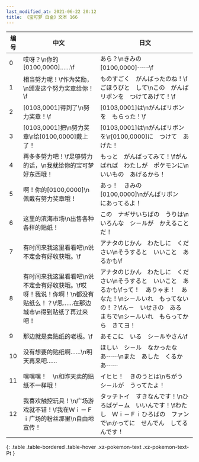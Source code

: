 ```yaml
---
last_modified_at: 2021-06-22 20:12
title: 《宝可梦 白金》文本 166
---
```

| 编号 | 中文 | 日文 |
| ---- | ---- | ---- |
| 0 | 哎呀？\n你的[0100,0000]……\f | あら？\nきみの　[0100,0000]⋯⋯\f |
| 1 | 相当努力呢！\f作为奖励，\n颁发这个努力奖章给你！\f | ものすごく　がんばったのね！\fごほうびと　して\nこの　がんばリボンを　つけてあげて！\f |
| 2 | [0103,0001]得到了\n努力奖章！\f | [0103,0001]は\nがんばリボンを　もらった！\f |
| 3 | [0103,0001]把\n努力奖章\r给[0100,0000]戴上了！ | [0103,0001]は\nがんばリボンを\r[0100,0000]に　つけて　あげた！ |
| 4 | 再多多努力吧！\f足够努力的话，\n我就给你的宝可梦好东西哦！ | もっと　がんばってみて！\fがんばれば　わたしが　ポケモンに\nいいもの　あげるから！ |
| 5 | 啊！你的[0100,0000]\n佩戴有努力奖章哦！ | あっ！　きみの　[0100,0000]\nがんばリボン　にあってるよ！ |
| 6 | 这里的滨海市场\n出售各种各样的贴纸！ | この　ナギサいちばの　うりは\nいろんな　シ－ルが　かえることだ！ |
| 7 | 有时间来我这里看看吧\n说不定会有好收获哦。\f | アナタのじかん　わたしに　ください\nそうすると　いいこと　あるかも\f |
| 8 | 有时间来我这里看看吧\n说不定会有好收获哦。\f哎呀！我说！你啊！\n都没有贴纸么！？\f恩……在那边城市\n得到贴纸了再过来吧！ | アナタのじかん　わたしに　ください\nそうすると　いいこと　あるかも\fって！　ありゃま！　あなた！\nシ－ルいれ　もってないの！？\fん－　いせきの　ある　まちで\nシ－ルいれ　もらってから　きてヨ！ |
| 9 | 那边就是卖贴纸的老板。\f | あそこに　いる　シ－ルやさん\f |
| 10 | 没有想要的贴纸啊……\n明天再来吧…… | ほしい　シ－ル　なかったなあ⋯⋯\nまた　あした　くるかあ⋯⋯ |
| 11 | 嘿嘿嘿！　\n和昨天卖的贴纸不一样哦！ | イヒヒ！　きのうとは\nちがう　シ－ルが　うってたよ！ |
| 12 | 我喜欢触控玩具！\n广场游戏就不错！\f我在Ｗｉ－Ｆｉ广场的粉丝那里\n自由地宣传！ | タッチトイ　すきなんです！\nひろばゲ－ム　いいんです！\fわたし　Ｗｉ－Ｆｉひろばの　ファンで\nかってに　せんでん　してるんです！ |
{: .table .table-bordered .table-hover .xz-pokemon-text .xz-pokemon-text-Pt }